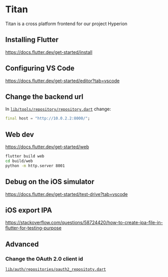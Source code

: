 # Titan

Titan is a cross platform frontend for our project Hyperion

## Installing Flutter

<https://docs.flutter.dev/get-started/install>

## Configuring VS Code

<https://docs.flutter.dev/get-started/editor?tab=vscode>

## Change the backend url

In [`lib/tools/repository/repository.dart`](./lib/tools/repository/repository.dart) change:

```dart
final host = "http://10.0.2.2:8000/";
```

## Web dev

<https://docs.flutter.dev/get-started/web>

```bash
flutter build web
cd build/web
python -m http.server 8001
```

## Debug on the iOS simulator

<https://docs.flutter.dev/get-started/test-drive?tab=vscode>

## iOS export IPA

<https://stackoverflow.com/questions/58724420/how-to-create-ipa-file-in-flutter-for-testing-purpose>

## Advanced

### Change the OAuth 2.0 client id

[`lib/auth/repositories/oauth2_repositoty.dart`](./lib/auth/repositories/oauth2_repositoty.dart)
